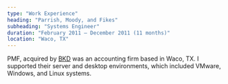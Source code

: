 ```yaml
---
type: "Work Experience"
heading: "Parrish, Moody, and Fikes"
subheading: "Systems Engineer"
duration: "February 2011 – December 2011 (11 months)"
location: "Waco, TX"
---
```


PMF, acquired by <a href="http://www.bkd.com/stay-connected/offices/tx/waco/pmf.htm" target="_blank">BKD</a> 
was an accounting firm based in Waco, TX. I supported their server and desktop environments, which included VMware, Windows, and Linux systems.
